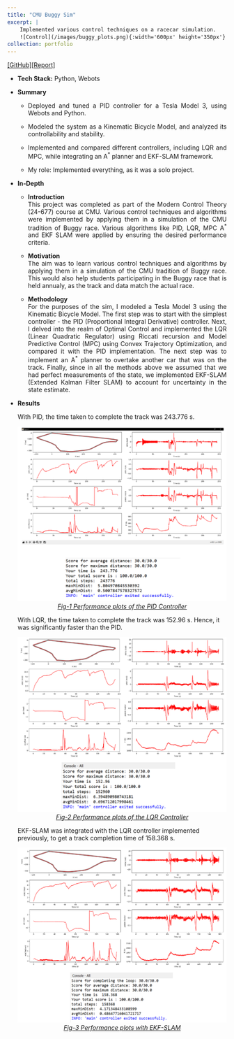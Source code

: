 ```yaml
---
title: "CMU Buggy Sim"
excerpt: |
    Implemented various control techniques on a racecar simulation.  
    ![Control](/images/buggy_plots.png){:width='600px' height='350px'} 
collection: portfolio
---
```


[[GitHub]](https://github.com/SahilTChaudhary/Modern-Control-Theory)[[Report]](http://sahiltchaudhary.github.io/files/CMUBuggy.pdf)

* <b>Tech Stack:</b> Python, Webots
* <b> Summary </b>
    -  <p style="text-align: justify;">Deployed and tuned a PID controller for a Tesla Model 3, using Webots and Python.</p>
    -  <p style="text-align: justify;">Modeled the system as a Kinematic Bicycle Model, and analyzed its controllability and stability.</p>
    -  <p style="text-align: justify;">Implemented and compared different controllers, including LQR and MPC, while integrating an A<sup>*</sup> planner and EKF-SLAM framework.</p>
    -  <p style="text-align: justify;">My role: Implemented everything, as it was a solo project.</p>

* <b>In-Depth</b>
    *  <p style="text-align: justify;"><b>Introduction</b><br>This project was completed as part of the Modern Control Theory (24-677) course at CMU. Various control techniques and algorithms were implemented by applying them in a simulation of the CMU tradition of Buggy race. Various algorithms like PID, LQR, MPC A<sup>*</sup> and EKF SLAM were applied by ensuring the desired performance criteria.</p>
  
    * <p style="text-align: justify;"><b>Motivation</b><br>The aim was to learn various control techniques and algorithms by applying them in a simulation of the CMU tradition of Buggy race. This would also help students participating in the Buggy race that is held annualy, as the track and data match the actual race.</p>

    * <p style="text-align: justify;"><b>Methodology</b><br> For the purposes of the sim, I modeled a Tesla Model 3 using the Kinematic Bicycle Model. The first step was to start with the simplest controller - the PID (Proportional Integral Derivative) controller. Next, I delved into the realm of Optimal Control and implemented the LQR (Linear Quadratic Regulator) using Riccati recursion and Model Predictive Control (MPC) using Convex Trajectory Optimization, and compared it with the PID implementation. The next step was to implement an A<sup>*</sup> planner to overtake another car that was on the track. Finally, since in all the methods above we assumed that we had perfect measurements of the state, we implemented EKF-SLAM (Extended Kalman Filter SLAM) to account for uncertainty in the state estimate.</p>

* <b>Results</b>
    <p>With PID, the time taken to complete the track was 243.776 s.</p>

    <div style="text-align:center">
    <img src="/images/buggy_pid_plots.png" alt="buggy_pid_plots" style="width:500px;height:400px;">
    </div>
    <figcaption style="text-align: center;"><u><em>Fig-1 Performance plots of the PID Controller</em></u></figcaption>

    <p>With LQR, the time taken to complete the track was 152.96 s. Hence, it was significantly faster than the PID.</p>

    <div style="text-align:center">
    <img src="/images/buggy_lqr_plots.png" alt="buggy_lqr_plots" style="width:500px;height:400px;">
    </div>
    <figcaption style="text-align: center;"><u><em>Fig-2 Performance plots of the LQR Controller</em></u></figcaption>

    <p>EKF-SLAM was integrated with the LQR controller implemented previously, to get a track completion time of 158.368 s.</p>

    <div style="text-align:center">
    <img src="/images/buggy_ekf_plots.png" alt="buggy_ekf_plots" style="width:500px;height:400px;">
    </div>
    <figcaption style="text-align: center;"><u><em>Fig-3 Performance plots with EKF-SLAM</em></u></figcaption>